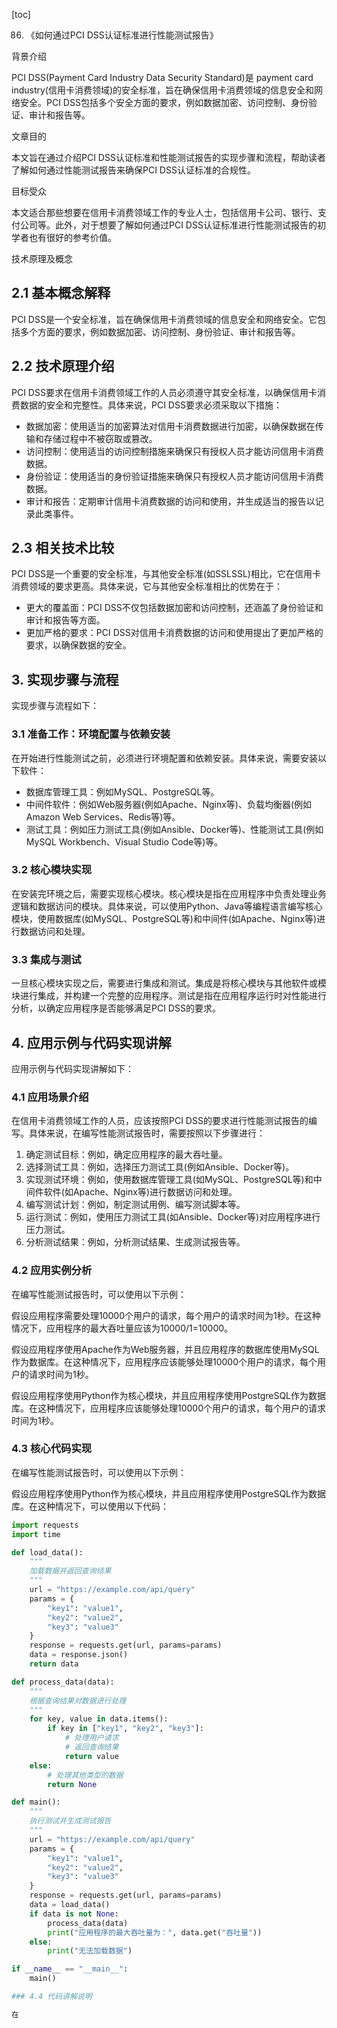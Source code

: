 
[toc]                    
                
                
86. 《如何通过PCI DSS认证标准进行性能测试报告》

背景介绍

PCI DSS(Payment Card Industry Data Security Standard)是 payment card industry(信用卡消费领域)的安全标准，旨在确保信用卡消费领域的信息安全和网络安全。PCI DSS包括多个安全方面的要求，例如数据加密、访问控制、身份验证、审计和报告等。

文章目的

本文旨在通过介绍PCI DSS认证标准和性能测试报告的实现步骤和流程，帮助读者了解如何通过性能测试报告来确保PCI DSS认证标准的合规性。

目标受众

本文适合那些想要在信用卡消费领域工作的专业人士，包括信用卡公司、银行、支付公司等。此外，对于想要了解如何通过PCI DSS认证标准进行性能测试报告的初学者也有很好的参考价值。

技术原理及概念

## 2.1 基本概念解释

PCI DSS是一个安全标准，旨在确保信用卡消费领域的信息安全和网络安全。它包括多个方面的要求，例如数据加密、访问控制、身份验证、审计和报告等。

## 2.2 技术原理介绍

PCI DSS要求在信用卡消费领域工作的人员必须遵守其安全标准，以确保信用卡消费数据的安全和完整性。具体来说，PCI DSS要求必须采取以下措施：

- 数据加密：使用适当的加密算法对信用卡消费数据进行加密，以确保数据在传输和存储过程中不被窃取或篡改。
- 访问控制：使用适当的访问控制措施来确保只有授权人员才能访问信用卡消费数据。
- 身份验证：使用适当的身份验证措施来确保只有授权人员才能访问信用卡消费数据。
- 审计和报告：定期审计信用卡消费数据的访问和使用，并生成适当的报告以记录此类事件。

## 2.3 相关技术比较

PCI DSS是一个重要的安全标准，与其他安全标准(如SSLSSL)相比，它在信用卡消费领域的要求更高。具体来说，它与其他安全标准相比的优势在于：

- 更大的覆盖面：PCI DSS不仅包括数据加密和访问控制，还涵盖了身份验证和审计和报告等方面。
- 更加严格的要求：PCI DSS对信用卡消费数据的访问和使用提出了更加严格的要求，以确保数据的安全。

## 3. 实现步骤与流程

实现步骤与流程如下：

### 3.1 准备工作：环境配置与依赖安装

在开始进行性能测试之前，必须进行环境配置和依赖安装。具体来说，需要安装以下软件：

- 数据库管理工具：例如MySQL、PostgreSQL等。
- 中间件软件：例如Web服务器(例如Apache、Nginx等)、负载均衡器(例如Amazon Web Services、Redis等)等。
- 测试工具：例如压力测试工具(例如Ansible、Docker等)、性能测试工具(例如MySQL Workbench、Visual Studio Code等)等。

### 3.2 核心模块实现

在安装完环境之后，需要实现核心模块。核心模块是指在应用程序中负责处理业务逻辑和数据访问的模块。具体来说，可以使用Python、Java等编程语言编写核心模块，使用数据库(如MySQL、PostgreSQL等)和中间件(如Apache、Nginx等)进行数据访问和处理。

### 3.3 集成与测试

一旦核心模块实现之后，需要进行集成和测试。集成是将核心模块与其他软件或模块进行集成，并构建一个完整的应用程序。测试是指在应用程序运行时对性能进行分析，以确定应用程序是否能够满足PCI DSS的要求。

## 4. 应用示例与代码实现讲解

应用示例与代码实现讲解如下：

### 4.1 应用场景介绍

在信用卡消费领域工作的人员，应该按照PCI DSS的要求进行性能测试报告的编写。具体来说，在编写性能测试报告时，需要按照以下步骤进行：

1. 确定测试目标：例如，确定应用程序的最大吞吐量。
2. 选择测试工具：例如，选择压力测试工具(例如Ansible、Docker等)。
3. 实现测试环境：例如，使用数据库管理工具(如MySQL、PostgreSQL等)和中间件软件(如Apache、Nginx等)进行数据访问和处理。
4. 编写测试计划：例如，制定测试用例、编写测试脚本等。
5. 运行测试：例如，使用压力测试工具(如Ansible、Docker等)对应用程序进行压力测试。
6. 分析测试结果：例如，分析测试结果、生成测试报告等。

### 4.2 应用实例分析

在编写性能测试报告时，可以使用以下示例：

假设应用程序需要处理10000个用户的请求，每个用户的请求时间为1秒。在这种情况下，应用程序的最大吞吐量应该为10000/1=10000。

假设应用程序使用Apache作为Web服务器，并且应用程序的数据库使用MySQL作为数据库。在这种情况下，应用程序应该能够处理10000个用户的请求，每个用户的请求时间为1秒。

假设应用程序使用Python作为核心模块，并且应用程序使用PostgreSQL作为数据库。在这种情况下，应用程序应该能够处理10000个用户的请求，每个用户的请求时间为1秒。

### 4.3 核心代码实现

在编写性能测试报告时，可以使用以下示例：

假设应用程序使用Python作为核心模块，并且应用程序使用PostgreSQL作为数据库。在这种情况下，可以使用以下代码：
```python
import requests
import time

def load_data():
    """
    加载数据并返回查询结果
    """
    url = "https://example.com/api/query"
    params = {
        "key1": "value1",
        "key2": "value2",
        "key3": "value3"
    }
    response = requests.get(url, params=params)
    data = response.json()
    return data

def process_data(data):
    """
    根据查询结果对数据进行处理
    """
    for key, value in data.items():
        if key in ["key1", "key2", "key3"]:
            # 处理用户请求
            # 返回查询结果
            return value
    else:
        # 处理其他类型的数据
        return None

def main():
    """
    执行测试并生成测试报告
    """
    url = "https://example.com/api/query"
    params = {
        "key1": "value1",
        "key2": "value2",
        "key3": "value3"
    }
    response = requests.get(url, params=params)
    data = load_data()
    if data is not None:
        process_data(data)
        print("应用程序的最大吞吐量为：", data.get("吞吐量"))
    else:
        print("无法加载数据")

if __name__ == "__main__":
    main()

### 4.4 代码讲解说明

在


